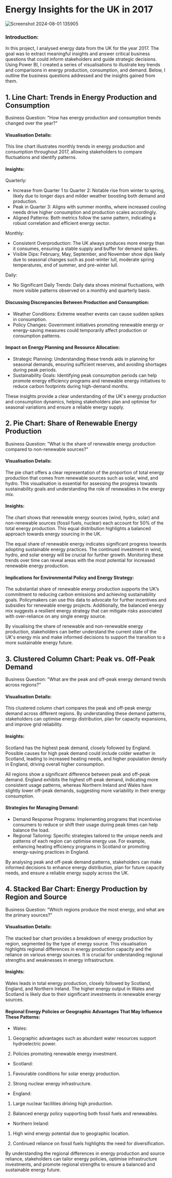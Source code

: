 # Energy Insights for the UK in 2017
![Screenshot 2024-08-01 135905](https://github.com/user-attachments/assets/a584c271-54fa-4b27-b289-3c3786179f93)
### Introduction:
In this project, I analysed energy data from the UK for the year 2017. The goal was to extract meaningful insights and answer critical business questions that could inform stakeholders and guide strategic decisions. Using Power BI, I created a series of visualisations to illustrate key trends and comparisons in energy production, consumption, and demand. Below, I outline the business questions addressed and the insights gained from them.

## 1. Line Chart: Trends in Energy Production and Consumption
Business Question: "How has energy production and consumption trends changed over the year?"
#### Visualisation Details:
This line chart illustrates monthly trends in energy production and consumption throughout 2017, allowing stakeholders to compare fluctuations and identify patterns.
#### Insights:
Quarterly:
- Increase from Quarter 1 to Quarter 2:
Notable rise from winter to spring, likely due to longer days and milder weather boosting both demand and production.
- Peak in Quarter 3:
Aligns with summer months, where increased cooling needs drive higher consumption and production scales accordingly.
- Aligned Patterns:
Both metrics follow the same pattern, indicating a robust correlation and efficient energy sector.

Monthly:
- Consistent Overproduction:
The UK always produces more energy than it consumes, ensuring a stable supply and buffer for demand spikes.
- Visible Dips:
February, May, September, and November show dips likely due to seasonal changes such as post-winter lull, moderate spring temperatures, end of summer, and pre-winter lull.

Daily:
- No Significant Daily Trends:
Daily data shows minimal fluctuations, with more visible patterns observed on a monthly and quarterly basis.

#### Discussing Discrepancies Between Production and Consumption:
- Weather Conditions:
Extreme weather events can cause sudden spikes in consumption.
- Policy Changes:
Government initiatives promoting renewable energy or energy-saving measures could temporarily affect production or consumption patterns.

#### Impact on Energy Planning and Resource Allocation:
- Strategic Planning:
Understanding these trends aids in planning for seasonal demands, ensuring sufficient reserves, and avoiding shortages during peak periods.
- Sustainability Goals:
Identifying peak consumption periods can help promote energy efficiency programs and renewable energy initiatives to reduce carbon footprints during high-demand months.

These insights provide a clear understanding of the UK's energy production and consumption dynamics, helping stakeholders plan and optimise for seasonal variations and ensure a reliable energy supply.

## 2. Pie Chart: Share of Renewable Energy Production
Business Question: "What is the share of renewable energy production compared to non-renewable sources?"
#### Visualisation Details:
The pie chart offers a clear representation of the proportion of total energy production that comes from renewable sources such as solar, wind, and hydro. This visualisation is essential for assessing the progress towards sustainability goals and understanding the role of renewables in the energy mix.
#### Insights:
The chart shows that renewable energy sources (wind, hydro, solar) and non-renewable sources (fossil fuels, nuclear) each account for 50% of the total energy production. This equal distribution highlights a balanced approach towards energy sourcing in the UK.

The equal share of renewable energy indicates significant progress towards adopting sustainable energy practices. The continued investment in wind, hydro, and solar energy will be crucial for further growth. Monitoring these trends over time can reveal areas with the most potential for increased renewable energy production.
#### Implications for Environmental Policy and Energy Strategy:
The substantial share of renewable energy production supports the UK’s commitment to reducing carbon emissions and achieving sustainability goals. Policymakers can use this data to advocate for further incentives and subsidies for renewable energy projects. Additionally, the balanced energy mix suggests a resilient energy strategy that can mitigate risks associated with over-reliance on any single energy source.

By visualising the share of renewable and non-renewable energy production, stakeholders can better understand the current state of the UK's energy mix and make informed decisions to support the transition to a more sustainable energy future.

## 3. Clustered Column Chart: Peak vs. Off-Peak Demand
Business Question: "What are the peak and off-peak energy demand trends across regions?"
#### Visualisation Details:
This clustered column chart compares the peak and off-peak energy demand across different regions. By understanding these demand patterns, stakeholders can optimise energy distribution, plan for capacity expansions, and improve grid reliability.
#### Insights:
Scotland has the highest peak demand, closely followed by England. Possible causes for high peak demand could include colder weather in Scotland, leading to increased heating needs, and higher population density in England, driving overall higher consumption.

All regions show a significant difference between peak and off-peak demand. England exhibits the highest off-peak demand, indicating more consistent usage patterns, whereas Northern Ireland and Wales have slightly lower off-peak demands, suggesting more variability in their energy consumption.
#### Strategies for Managing Demand:
- Demand Response Programs:
Implementing programs that incentivise consumers to reduce or shift their usage during peak times can help balance the load.
- Regional Tailoring:
Specific strategies tailored to the unique needs and patterns of each region can optimise energy use. For example, enhancing heating efficiency programs in Scotland or promoting energy-saving practices in England.

By analysing peak and off-peak demand patterns, stakeholders can make informed decisions to enhance energy distribution, plan for future capacity needs, and ensure a reliable energy supply across the UK.

## 4. Stacked Bar Chart: Energy Production by Region and Source
Business Question: "Which regions produce the most energy, and what are the primary sources?"
#### Visualisation Details:
The stacked bar chart provides a breakdown of energy production by region, segmented by the type of energy source. This visualisation highlights regional differences in energy production capacity and the reliance on various energy sources. It is crucial for understanding regional strengths and weaknesses in energy infrastructure.
#### Insights:
Wales leads in total energy production, closely followed by Scotland, England, and Northern Ireland. The higher energy output in Wales and Scotland is likely due to their significant investments in renewable energy sources.
#### Regional Energy Policies or Geographic Advantages That May Influence These Patterns:
- Wales:
  
1) Geographic advantages such as abundant water resources support hydroelectric power.

2) Policies promoting renewable energy investment.
- Scotland:
  
1) Favourable conditions for solar energy production.

2) Strong nuclear energy infrastructure.
- England:
  
1) Large nuclear facilities driving high production.

2) Balanced energy policy supporting both fossil fuels and renewables.
- Northern Ireland:
  
1) High wind energy potential due to geographic location.

2) Continued reliance on fossil fuels highlights the need for diversification.

By understanding the regional differences in energy production and source reliance, stakeholders can tailor energy policies, optimise infrastructure investments, and promote regional strengths to ensure a balanced and sustainable energy future.
